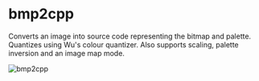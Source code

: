 bmp2cpp
=======

Converts an image into source code representing the bitmap and palette.
Quantizes using Wu's colour quantizer. Also supports scaling, palette
inversion and an image map mode.

![bmp2cpp](https://user-images.githubusercontent.com/288426/118217724-65838680-b4b9-11eb-9b24-3b1ee0979727.png)

